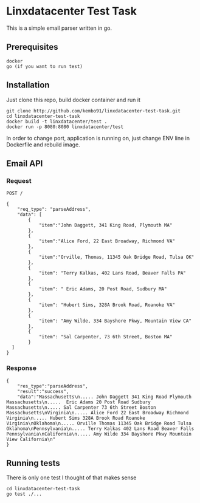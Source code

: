 # Linxdatacenter Test Task

This is a simple email parser written in go.

## Prerequisites

```
docker
go (if you want to run test)
```

## Installation

Just clone this repo, build docker container and run it

```
git clone http://github.com/kembo91/linxdatacenter-test-task.git
cd linxdatacenter-test-task
docker build -t linxdatacenter/test .
docker run -p 8080:8080 linxdatacenter/test
```

In order to change port, application is running on, just change ENV line in Dockerfile and rebuild image.

## Email API

### Request

`POST /`

```
{
    "req_type": "parseAddress",
    "data": [
        {
            "item":"John Daggett, 341 King Road, Plymouth MA"
        },
        {
            "item":"Alice Ford, 22 East Broadway, Richmond VA"
        },
        {
            "item":"Orville, Thomas, 11345 Oak Bridge Road, Tulsa OK"
        },
        {
            "item": "Terry Kalkas, 402 Lans Road, Beaver Falls PA"
        },
        {
            "item": " Eric Adams, 20 Post Road, Sudbury MA"
        },
        {
            "item": "Hubert Sims, 328A Brook Road, Roanoke VA"
        },
        {
            "item": "Amy Wilde, 334 Bayshore Pkwy, Mountain View CA"
        },
        {
            "item": "Sal Carpenter, 73 6th Street, Boston MA"
        }
  ]
}
```

### Response

```
{
    "res_type":"parseAddress",
    "result":"success",
    "data":"Massachusetts\n..... John Daggett 341 King Road Plymouth Massachusetts\n.....  Eric Adams 20 Post Road Sudbury Massachusetts\n..... Sal Carpenter 73 6th Street Boston Massachusetts\nVirginia\n..... Alice Ford 22 East Broadway Richmond Virginia\n..... Hubert Sims 328A Brook Road Roanoke Virginia\nOklahoma\n..... Orville Thomas 11345 Oak Bridge Road Tulsa Oklahoma\nPennsylvania\n..... Terry Kalkas 402 Lans Road Beaver Falls Pennsylvania\nCalifornia\n..... Amy Wilde 334 Bayshore Pkwy Mountain View California\n"
}
```

## Running tests

There is only one test I thought of that makes sense

```
cd linxdatacenter-test-task
go test ./...
```
